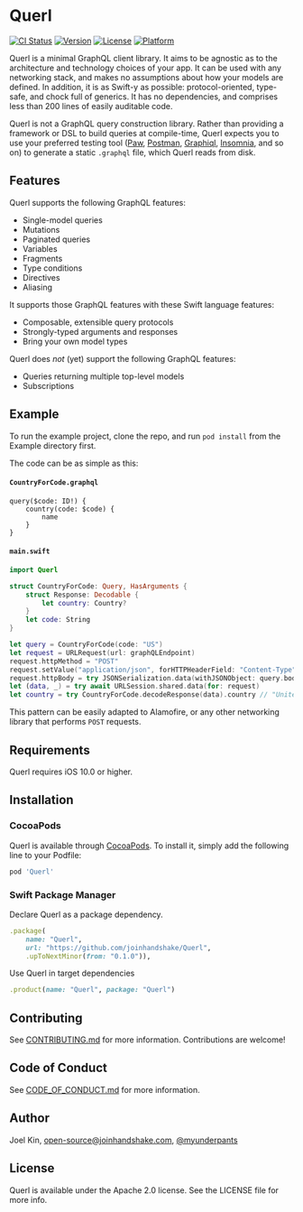 # Querl

[![CI Status](https://img.shields.io/travis/joinhandshake/Querl.svg?style=flat)](https://travis-ci.org/joinhandshake/Querl)
[![Version](https://img.shields.io/cocoapods/v/Querl.svg?style=flat)](https://cocoapods.org/pods/Querl)
[![License](https://img.shields.io/cocoapods/l/Querl.svg?style=flat)](https://cocoapods.org/pods/Querl)
[![Platform](https://img.shields.io/cocoapods/p/Querl.svg?style=flat)](https://cocoapods.org/pods/Querl)

Querl is a minimal GraphQL client library. It aims to be agnostic as to the architecture and technology choices of your app. It can be used with any networking stack, and makes no assumptions about how your models are defined. In addition, it is as Swift-y as possible: protocol-oriented, type-safe, and chock full of generics. It has no dependencies, and comprises less than 200 lines of easily auditable code.

Querl is not a GraphQL query construction library. Rather than providing a framework or DSL to build queries at compile-time, Querl expects you to use your preferred testing tool ([Paw](https://paw.cloud), [Postman](https://www.postman.com), [Graphiql](https://github.com/graphql/graphiql), [Insomnia](https://insomnia.rest), and so on) to generate a static `.graphql` file, which Querl reads from disk.

## Features

Querl supports the following GraphQL features:
* Single-model queries
* Mutations
* Paginated queries
* Variables
* Fragments
* Type conditions
* Directives
* Aliasing

It supports those GraphQL features with these Swift language features:
* Composable, extensible query protocols
* Strongly-typed arguments and responses
* Bring your own model types

Querl does *not* (yet) support the following GraphQL features:
* Queries returning multiple top-level models
* Subscriptions

## Example

To run the example project, clone the repo, and run `pod install` from the Example directory first.

The code can be as simple as this:

#### `CountryForCode.graphql`
```
query($code: ID!) {
    country(code: $code) {
        name
    }
}
```
#### `main.swift`
```swift
import Querl

struct CountryForCode: Query, HasArguments {
    struct Response: Decodable {
        let country: Country?
    }
    let code: String
}

let query = CountryForCode(code: "US")
let request = URLRequest(url: graphQLEndpoint)
request.httpMethod = "POST"
request.setValue("application/json", forHTTPHeaderField: "Content-Type")
request.httpBody = try JSONSerialization.data(withJSONObject: query.body)
let (data, _) = try await URLSession.shared.data(for: request)
let country = try CountryForCode.decodeResponse(data).country // "United States of America"
```

This pattern can be easily adapted to Alamofire, or any other networking library that performs `POST` requests.

## Requirements

Querl requires iOS 10.0 or higher. 

## Installation

### CocoaPods

Querl is available through [CocoaPods](https://cocoapods.org). To install
it, simply add the following line to your Podfile:

```ruby
pod 'Querl'
```

### Swift Package Manager

Declare Querl as a package dependency.
```ruby
.package(
    name: "Querl", 
    url: "https://github.com/joinhandshake/Querl", 
    .upToNextMinor(from: "0.1.0")),
```
Use Querl in target dependencies
```ruby
.product(name: "Querl", package: "Querl")
 ```
## Contributing

See [CONTRIBUTING.md](https://github.com/joinhandshake/.github/blob/main/CONTRIBUTING.md) for more information. Contributions are welcome!

## Code of Conduct

See [CODE_OF_CONDUCT.md](https://github.com/joinhandshake/.github/blob/main/CODE_OF_CONDUCT.md) for more information.

## Author

Joel Kin, open-source@joinhandshake.com, [@myunderpants](http://twitter.com/myunderpants/)

## License

Querl is available under the Apache 2.0 license. See the LICENSE file for more info.
